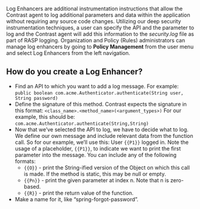 <!--
title: "Log Enhancers"
description: "Overview of log enhancers"
tags: "Admin log enhancers policy management protect"
-->

Log Enhancers are additional instrumentation instructions that allow the Contrast agent to log additional parameters and data within the application without requiring any source code changes. Utilizing our deep security instrumentation techniques, a user can specify the API and the parameter to log and the Contrast agent will add this information to the *security.log* file as part of RASP logging. Organization and Policy (Rules) administrators can manage log enhancers by going to **Policy Management** from the user menu and select Log Enhancers from the left navigation. 

## How do you create a Log Enhancer?

* Find an API to which you want to add a log message. For example: ```public boolean com.acme.Authenticator.authenticate(String user, String password)```
* Define the signature of this method. Contrast expects the signature in this format: ```<class_name>.<method_name>(<argument_types>)``` For our example, this should be: ```com.acme.Authenticator.authenticate(String,String)```
* Now that we’ve selected the API to log, we have to decide what to log. We define our own message and include relevant data from the function call. So for our example, we’ll use this: User ```{{P1}}``` logged in.
Note the usage of a placeholder, ```{{P1}}```, to indicate we want to print the first parameter into the message. You can include any of the following formats:
	* ```{{O}}``` - print the String-ified version of the Object on which this call is made. If the method is static, this may be null or empty.
	* ```{{Pn}}``` - print the given parameter at index n. Note that n is zero-based.
	* ```{{R}}``` - print the return value of the function.
* Make a name for it, like “spring-forgot-password”. 

